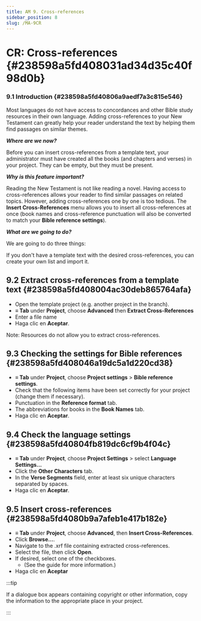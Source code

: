 ```yaml
---
title: AM 9. Cross-references
sidebar_position: 8
slug: /MA-9CR
---
```


# **CR: Cross-references** {#238598a5fd408031ad34d35c40f98d0b}

### **9.1 Introduction** {#238598a5fd40806a9aedf7a3c815e546}

Most languages do not have access to concordances and other Bible study resources in their own language. Adding cross-references to your New Testament can greatly help your reader understand the text by helping them find passages on similar themes.

_**Where are we now?**_

Before you can insert cross-references from a template text, your administrator must have created all the books (and chapters and verses) in your project. They can be empty, but they must be present.

_**Why is this feature important?**_

Reading the New Testament is not like reading a novel. Having access to cross-references allows your reader to find similar passages on related topics. However, adding cross-references one by one is too tedious. The **Insert Cross-References** menu allows you to insert all cross-references at once (book names and cross-reference punctuation will also be converted to match your **Bible reference settings**).

_**What are we going to do?**_

We are going to do three things:

If you don't have a template text with the desired cross-references, you can create your own list and import it.

## **9.2 Extract cross-references from a template text** {#238598a5fd408004ac30deb865764afa}

- Open the template project (e.g. another project in the branch).
- **≡ Tab** under **Project**, choose **Advanced** then **Extract Cross-References**
- Enter a file name
- Haga clic en **Aceptar**.

Note: Resources do not allow you to extract cross-references.

## **9.3 Checking the settings for Bible references** {#238598a5fd408046a19dc5a1d220cd38}

- **≡ Tab** under **Project**, choose **Project settings** &gt; **Bible reference settings**.
- Check that the following items have been set correctly for your project (change them if necessary).
- Punctuation in the **Reference format** tab.
- The abbreviations for books in the **Book Names** tab.
- Haga clic en **Aceptar**.

## **9.4 Check the language settings** {#238598a5fd40804fb819dc6cf9b4f04c}

- **≡ Tab** under **Project**, choose **Project Settings** &gt; select **Language Settings...**
- Click the **Other Characters** tab.
- In the **Verse Segments** field, enter at least six unique characters separated by spaces.
- Haga clic en **Aceptar**.

## **9.5 Insert cross-references** {#238598a5fd4080b9a7afeb1e417b182e}

- **≡ Tab** under **Project**, choose **Advanced**, then **Insert Cross-References**.
- Click **Browse...**.
- Navigate to the .xrf file containing extracted cross-references.
- Select the file, then click **Open**.
- If desired, select one of the checkboxes.
    - (See the guide for more information.)
- Haga clic en **Aceptar**

:::tip

If a dialogue box appears containing copyright or other information, copy the information to the appropriate place in your project.

:::



